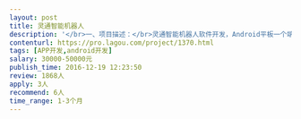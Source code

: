 ```yaml
---                
layout: post       
title: 灵通智能机器人           
description: '</br>一、项目描述：</br>灵通智能机器人软件开发，Android平板一个端，为金属业者研发的一款顾问型智能机器人，通过语音交互、大数据分析和深度学习技术为金属业者提供现货报价、货源推介、期货行情、新闻资讯等专业顾问服务。</br>二、主要功能点：</br>根据用户语音等指令播报展示对应的金属报价、优质资源推价、实时期货行情、新闻资讯、消息通知与推送等。</br>三、产品开发说明：</br>基于派宝机器人提供的sdk开发，实现语音控制，远程连接遥控，包括控制机车运动，充电，寻人，对话等。具体如下：</br>1. 通过语音控制：app运行在android平板终端，监听语音并识别指令，如发出“铝锭报价”语音指令，app识别后弹出今日铝锭报价并通过语音播报（我方提供相关数据接口），即针对相关指令可以弹出指定界面并播报指定内容。</br>2. 后台可自定义添加指令关键词和对应操作及定制呈现方式（如跳转指定页面，打开指定url，阅读置顶文字，播放指定视屏，打开指定图片）。</br>3. 在未捕获到相关指令情况下还可聊天，可命令其前进后退左右转以及充电，休眠等。可通过其他手机连接该台机器人并实现简单的远程操控，如视频监控，运动。</br>4. 在执行完每次任务及待机情况下，显示一套脸部表情。</br>5. 控制机器运动可通过调用派宝sdk api，核心的功能是语音识别，并控制app做相应响应，后台可定制指令，可通过其他设备远程连接控制。</br>四、人员要求：</br>1、精通安卓开发，语音识别，语义分析技术</br>2、有开发过类似项目的优先，有相关项目经验优先</br>3、代码规范整洁，需要标明必要的注释</br>4、体验良好，UI统一风格和谐</br>5.人员最好在广州、深圳</br>'     
contenturl: https://pro.lagou.com/project/1370.html      
tags: [APP开发,android开发]            
salary: 30000-50000元          
publish_time: 2016-12-19 12:23:50         
review: 1868人                   
apply: 3人                   
recommend: 6人                   
time_range: 1-3个月              
---                 
```

